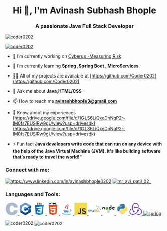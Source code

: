 <h1 align="center">Hi 👋, I'm Avinash Subhash Bhople</h1>
<h3 align="center">A passionate Java Full Stack Developer</h3>

<p align="left"> <img src="https://komarev.com/ghpvc/?username=coder0202&label=Profile%20views&color=0e75b6&style=flat" alt="coder0202" /> </p>

<p align="left"> <a href="https://github.com/ryo-ma/github-profile-trophy"><img src="https://github-profile-trophy.vercel.app/?username=coder0202" alt="coder0202" /></a> </p>

- 🔭 I’m currently working on [Cyberus -Measuring Risk](https://github.com/Coder0202/Cyberus.git)

- 🌱 I’m currently learning **Spring ,Spring Boot , MicroServices**

- 👨‍💻 All of my projects are available at [https://github.com/Coder0202](https://github.com/Coder0202)

- 💬 Ask me about **Java,HTML/CSS**

- 📫 How to reach me **avinashbhople3@gmail.com**

- 📄 Know about my experiences [https://drive.google.com/file/d/1GLS6LiQxeDnNqP2r-lM0fs7EUSlRw9gU/view?usp=drivesdk](https://drive.google.com/file/d/1GLS6LiQxeDnNqP2r-lM0fs7EUSlRw9gU/view?usp=drivesdk)

- ⚡ Fun fact **Java developers write code that can run on any device with the help of the Java Virtual Machine (JVM). It's like building software that’s ready to travel the world!"**

<h3 align="left">Connect with me:</h3>
<p align="left">
<a href="https://linkedin.com/in/https://www.linkedin.com/in/avinashbhople0202" target="blank"><img align="center" src="https://raw.githubusercontent.com/rahuldkjain/github-profile-readme-generator/master/src/images/icons/Social/linked-in-alt.svg" alt="https://www.linkedin.com/in/avinashbhople0202" height="30" width="40" /></a>
<a href="https://instagram.com/mr_avi_patil_02_" target="blank"><img align="center" src="https://raw.githubusercontent.com/rahuldkjain/github-profile-readme-generator/master/src/images/icons/Social/instagram.svg" alt="mr_avi_patil_02_" height="30" width="40" /></a>
</p>

<h3 align="left">Languages and Tools:</h3>
<p align="left"> <a href="https://www.cprogramming.com/" target="_blank" rel="noreferrer"> <img src="https://raw.githubusercontent.com/devicons/devicon/master/icons/c/c-original.svg" alt="c" width="40" height="40"/> </a> <a href="https://www.w3schools.com/cpp/" target="_blank" rel="noreferrer"> <img src="https://raw.githubusercontent.com/devicons/devicon/master/icons/cplusplus/cplusplus-original.svg" alt="cplusplus" width="40" height="40"/> </a> <a href="https://www.w3schools.com/css/" target="_blank" rel="noreferrer"> <img src="https://raw.githubusercontent.com/devicons/devicon/master/icons/css3/css3-original-wordmark.svg" alt="css3" width="40" height="40"/> </a> <a href="https://www.w3.org/html/" target="_blank" rel="noreferrer"> <img src="https://raw.githubusercontent.com/devicons/devicon/master/icons/html5/html5-original-wordmark.svg" alt="html5" width="40" height="40"/> </a> <a href="https://www.java.com" target="_blank" rel="noreferrer"> <img src="https://raw.githubusercontent.com/devicons/devicon/master/icons/java/java-original.svg" alt="java" width="40" height="40"/> </a> <a href="https://developer.mozilla.org/en-US/docs/Web/JavaScript" target="_blank" rel="noreferrer"> <img src="https://raw.githubusercontent.com/devicons/devicon/master/icons/javascript/javascript-original.svg" alt="javascript" width="40" height="40"/> </a> <a href="https://www.mysql.com/" target="_blank" rel="noreferrer"> <img src="https://raw.githubusercontent.com/devicons/devicon/master/icons/mysql/mysql-original-wordmark.svg" alt="mysql" width="40" height="40"/> </a> <a href="https://nodejs.org" target="_blank" rel="noreferrer"> <img src="https://raw.githubusercontent.com/devicons/devicon/master/icons/nodejs/nodejs-original-wordmark.svg" alt="nodejs" width="40" height="40"/> </a> <a href="https://www.python.org" target="_blank" rel="noreferrer"> <img src="https://raw.githubusercontent.com/devicons/devicon/master/icons/python/python-original.svg" alt="python" width="40" height="40"/> </a> <a href="https://redux.js.org" target="_blank" rel="noreferrer"> <img src="https://raw.githubusercontent.com/devicons/devicon/master/icons/redux/redux-original.svg" alt="redux" width="40" height="40"/> </a> <a href="https://spring.io/" target="_blank" rel="noreferrer"> <img src="https://www.vectorlogo.zone/logos/springio/springio-icon.svg" alt="spring" width="40" height="40"/> </a> </p>

<p><img align="left" src="https://github-readme-stats.vercel.app/api/top-langs?username=coder0202&show_icons=true&locale=en&layout=compact" alt="coder0202" /></p>

<p>&nbsp;<img align="center" src="https://github-readme-stats.vercel.app/api?username=coder0202&show_icons=true&locale=en" alt="coder0202" /></p>
